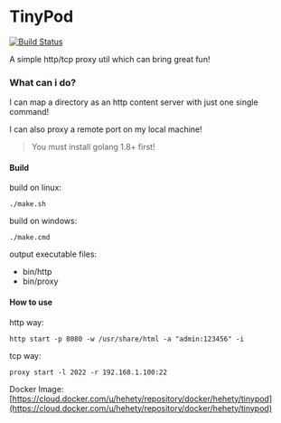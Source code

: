 # TinyPod
[![Build Status](https://travis-ci.org/hetianyi/tinypod.svg?branch=master)](https://travis-ci.org/hetianyi/tinypod)


A simple http/tcp proxy util which can bring great fun!

### What can i do?
I can map a directory as an http content server with just one single command!

I can also proxy a remote port on my local machine!

> You must install golang 1.8+ first!

#### Build
build on linux:
```shell
./make.sh
```
build on windows:
```shell
./make.cmd
```
output executable files:
- bin/http
- bin/proxy

#### How to use

http way:
```shell
http start -p 8080 -w /usr/share/html -a "admin:123456" -i
```

tcp way:
```shell
proxy start -l 2022 -r 192.168.1.100:22
```

Docker Image:
[https://cloud.docker.com/u/hehety/repository/docker/hehety/tinypod](https://cloud.docker.com/u/hehety/repository/docker/hehety/tinypod)
